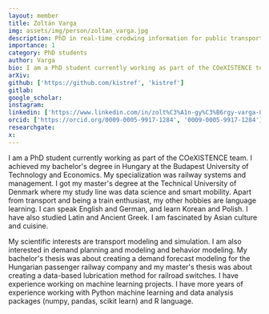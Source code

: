 ```yaml
---
layout: member
title: Zoltán Varga
img: assets/img/person/zoltan_varga.jpg
description: PhD in real-time crodwing information for public transport
importance: 1
category: PhD students
author: Varga
bio: I am a PhD student currently working as part of the COeXISTENCE team. I achieved my bachelor's degree in Hungary at the Budapest University of Technology and Economics. My specialization was railway systems and management. I got my master's degree at the Technical University of Denmark where my study line was data science and smart mobility.
arXiv:
github: ['https://github.com/kistref', 'kistref']
gitlab:
google_scholar:
instagram:
linkedin: ['https://www.linkedin.com/in/zolt%C3%A1n-gy%C3%B6rgy-varga-832aa01b0', 'zoltán-györgy-varga-832aa01b0']
orcid: ['https://orcid.org/0009-0005-9917-1284', '0009-0005-9917-1284']
researchgate:
x: 
---
```


I am a PhD student currently working as part of the COeXISTENCE team. I achieved my bachelor's degree in Hungary at the Budapest University of Technology and Economics. My specialization was railway systems and management. I got my master's degree at the Technical University of Denmark where my study line was data science and smart mobility. Apart from transport and being a train enthusiast, my other hobbies are language learning. I can speak English and German, and learn Korean and Polish. I have also studied Latin and Ancient Greek. I am fascinated by Asian culture and cuisine. 

My scientific interests are transport modeling and simulation. I am also interested in demand planning and modeling and behavior modeling. My bachelor's thesis was about creating a demand forecast modeling for the Hungarian passenger railway company and my master's thesis was about creating a data-based lubrication method for railroad switches. I have experience working on machine learning projects. I have more years of experience working with Python machine learning and data analysis packages (numpy, pandas, scikit learn) and R language. 


